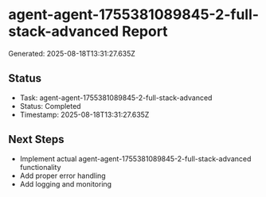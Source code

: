# agent-agent-1755381089845-2-full-stack-advanced Report

Generated: 2025-08-18T13:31:27.635Z

## Status
- Task: agent-agent-1755381089845-2-full-stack-advanced
- Status: Completed
- Timestamp: 2025-08-18T13:31:27.635Z

## Next Steps
- Implement actual agent-agent-1755381089845-2-full-stack-advanced functionality
- Add proper error handling
- Add logging and monitoring
